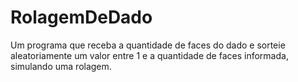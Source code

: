 # RolagemDeDado
Um programa que receba a quantidade de faces do dado e sorteie aleatoriamente um valor entre 1 e a quantidade de faces informada, simulando uma rolagem.
